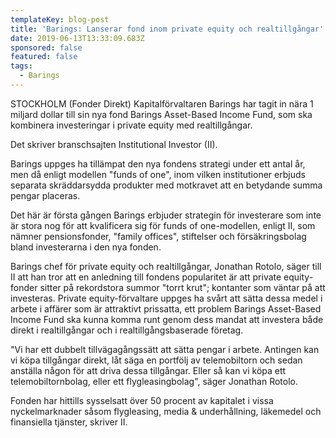 ```yaml
---
templateKey: blog-post
title: 'Barings: Lanserar fond inom private equity och realtillgångar'
date: 2019-06-13T13:33:09.683Z
sponsored: false
featured: false
tags:
  - Barings
---
```

STOCKHOLM (Fonder Direkt) Kapitalförvaltaren Barings har tagit in nära 1 miljard dollar till sin nya fond Barings Asset-Based Income Fund, som ska kombinera investeringar i private equity med realtillgångar.



Det skriver branschsajten Institutional Investor (II).



Barings uppges ha tillämpat den nya fondens strategi under ett antal år, men då enligt modellen "funds of one", inom vilken institutioner erbjuds separata skräddarsydda produkter med motkravet att en betydande summa pengar placeras.



Det här är första gången Barings erbjuder strategin för investerare som inte är stora nog för att kvalificera sig för funds of one-modellen, enligt II, som nämner pensionsfonder, "family offices", stiftelser och försäkringsbolag bland investerarna i den nya fonden.



Barings chef för private equity och realtillgångar, Jonathan Rotolo, säger till II att han tror att en anledning till fondens popularitet är att private equity-fonder sitter på rekordstora summor "torrt krut"; kontanter som väntar på att investeras. Private equity-förvaltare uppges ha svårt att sätta dessa medel i arbete i affärer som är attraktivt prissatta, ett problem Barings Asset-Based Income Fund ska kunna komma runt genom dess mandat att investera både direkt i realtillgångar och i realtillgångsbaserade företag.



"Vi har ett dubbelt tillvägagångssätt att sätta pengar i arbete. Antingen kan vi köpa tillgångar direkt, låt säga en portfölj av telemobiltorn och sedan anställa någon för att driva dessa tillgångar. Eller så kan vi köpa ett telemobiltornbolag, eller ett flygleasingbolag", säger Jonathan Rotolo.



Fonden har hittills sysselsatt över 50 procent av kapitalet i vissa nyckelmarknader såsom flygleasing, media & underhållning, läkemedel och finansiella tjänster, skriver II.
